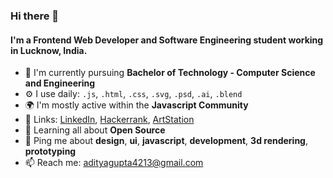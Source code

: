 ### Hi there 👋
#### I'm a Frontend Web Developer and Software Engineering student working in Lucknow, India.


- 🏢 I'm currently pursuing **Bachelor of Technology - Computer Science and Engineering**
- ⚙️ I use daily: `.js`, `.html`, `.css`, `.svg`, `.psd`, `.ai`, `.blend`
- 🌍 I'm mostly active within the **Javascript Community**
- 🔗 Links: [LinkedIn](https://www.linkedin.com/in/aditya-jayant-gupta/), [Hackerrank](https://www.hackerrank.com/daemonad), [ArtStation](https://www.artstation.com/adityajayantgupta4213)
- 🌱 Learning all about **Open Source**
- 💬 Ping me about **design**, **ui**, **javascript**, **development**, **3d rendering**, **prototyping**
- 📫 Reach me: [adityagupta4213@gmail.com](mailto:adityagupta4213@gmail.com)
